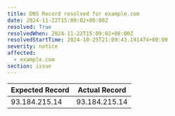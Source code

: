 ```yaml
---
title: DNS Record resolved for example.com
date: 2024-11-22T15:09:02+00:00Z
resolved: True
resolvedWhen: 2024-11-22T15:09:02+00:00Z
resolvedStartTime: 2024-10-25T21:09:43.191474+00:00
severity: notice
affected:
  - example.com
section: issue
---
```


| Expected Record  | Actual Record  |
|------------------|----------------|
| 93.184.215.14 | 93.184.215.14 |
